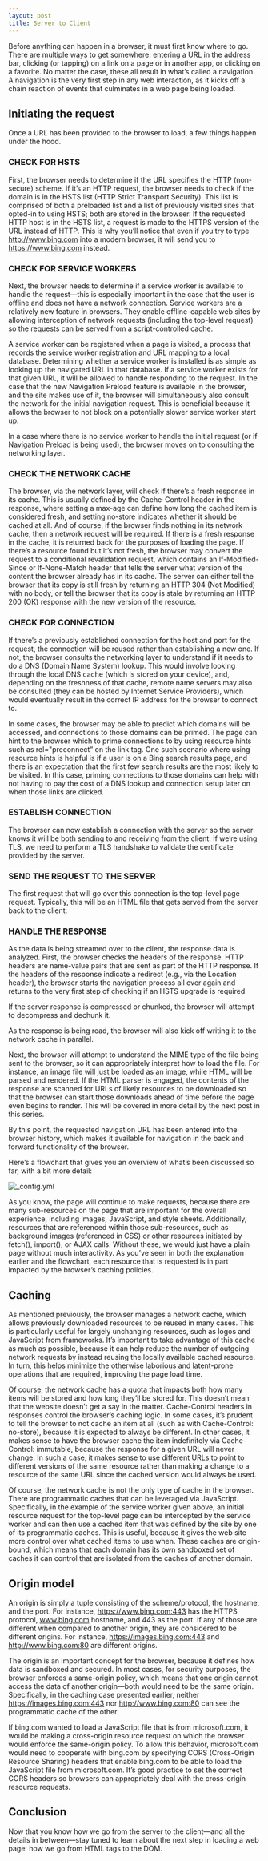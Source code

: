 ```yaml
---
layout: post
title: Server to Client
---
```


Before anything can happen in a browser, it must first know where to go. There are multiple ways to get somewhere: entering a URL in the address bar, clicking (or tapping) on a link on a page or in another app, or clicking on a favorite. No matter the case, these all result in what’s called a navigation. A navigation is the very first step in any web interaction, as it kicks off a chain reaction of events that culminates in a web page being loaded.

## Initiating the request
Once a URL has been provided to the browser to load, a few things happen under the hood.

### CHECK FOR HSTS
First, the browser needs to determine if the URL specifies the HTTP (non-secure) scheme. If it’s an HTTP request, the browser needs to check if the domain is in the HSTS list (HTTP Strict Transport Security). This list is comprised of both a preloaded list and a list of previously visited sites that opted-in to using HSTS; both are stored in the browser. If the requested HTTP host is in the HSTS list, a request is made to the HTTPS version of the URL instead of HTTP. This is why you’ll notice that even if you try to type http://www.bing.com into a modern browser, it will send you to https://www.bing.com instead.

### CHECK FOR SERVICE WORKERS
Next, the browser needs to determine if a service worker is available to handle the request—this is especially important in the case that the user is offline and does not have a network connection. Service workers are a relatively new feature in browsers. They enable offline-capable web sites by allowing interception of network requests (including the top-level request) so the requests can be served from a script-controlled cache.

A service worker can be registered when a page is visited, a process that records the service worker registration and URL mapping to a local database. Determining whether a service worker is installed is as simple as looking up the navigated URL in that database. If a service worker exists for that given URL, it will be allowed to handle responding to the request. In the case that the new Navigation Preload feature is available in the browser, and the site makes use of it, the browser will simultaneously also consult the network for the initial navigation request. This is beneficial because it allows the browser to not block on a potentially slower service worker start up.

In a case where there is no service worker to handle the initial request (or if Navigation Preload is being used), the browser moves on to consulting the networking layer.

### CHECK THE NETWORK CACHE
The browser, via the network layer, will check if there’s a fresh response in its cache. This is usually defined by the Cache-Control header in the response, where setting a max-age can define how long the cached item is considered fresh, and setting no-store indicates whether it should be cached at all. And of course, if the browser finds nothing in its network cache, then a network request will be required. If there is a fresh response in the cache, it is returned back for the purposes of loading the page. If there’s a resource found but it’s not fresh, the browser may convert the request to a conditional revalidation request, which contains an If-Modified-Since or If-None-Match header that tells the server what version of the content the browser already has in its cache. The server can either tell the browser that its copy is still fresh by returning an HTTP 304 (Not Modified) with no body, or tell the browser that its copy is stale by returning an HTTP 200 (OK) response with the new version of the resource.

### CHECK FOR CONNECTION
If there’s a previously established connection for the host and port for the request, the connection will be reused rather than establishing a new one. If not, the browser consults the networking layer to understand if it needs to do a DNS (Domain Name System) lookup. This would involve looking through the local DNS cache (which is stored on your device), and, depending on the freshness of that cache, remote name servers may also be consulted (they can be hosted by Internet Service Providers), which would eventually result in the correct IP address for the browser to connect to.

In some cases, the browser may be able to predict which domains will be accessed, and connections to those domains can be primed. The page can hint to the browser which to prime connections to by using resource hints such as rel="preconnect” on the link tag. One such scenario where using resource hints is helpful is if a user is on a Bing search results page, and there is an expectation that the first few search results are the most likely to be visited. In this case, priming connections to those domains can help with not having to pay the cost of a DNS lookup and connection setup later on when those links are clicked.

### ESTABLISH CONNECTION
The browser can now establish a connection with the server so the server knows it will be both sending to and receiving from the client. If we’re using TLS, we need to perform a TLS handshake to validate the certificate provided by the server.

### SEND THE REQUEST TO THE SERVER
The first request that will go over this connection is the top-level page request. Typically, this will be an HTML file that gets served from the server back to the client.

### HANDLE THE RESPONSE
As the data is being streamed over to the client, the response data is analyzed. First, the browser checks the headers of the response. HTTP headers are name-value pairs that are sent as part of the HTTP response. If the headers of the response indicate a redirect (e.g., via the Location header), the browser starts the navigation process all over again and returns to the very first step of checking if an HSTS upgrade is required.

If the server response is compressed or chunked, the browser will attempt to decompress and dechunk it.

As the response is being read, the browser will also kick off writing it to the network cache in parallel.

Next, the browser will attempt to understand the MIME type of the file being sent to the browser, so it can appropriately interpret how to load the file. For instance, an image file will just be loaded as an image, while HTML will be parsed and rendered. If the HTML parser is engaged, the contents of the response are scanned for URLs of likely resources to be downloaded so that the browser can start those downloads ahead of time before the page even begins to render. This will be covered in more detail by the next post in this series.

By this point, the requested navigation URL has been entered into the browser history, which makes it available for navigation in the back and forward functionality of the browser.

Here’s a flowchart that gives you an overview of what’s been discussed so far, with a bit more detail:

![_config.yml](https://alistapart.com/d/server-to-client/Flowchart_A_List_Apart_1392w.png)

As you know, the page will continue to make requests, because there are many sub-resources on the page that are important for the overall experience, including images, JavaScript, and style sheets. Additionally, resources that are referenced within those sub-resources, such as background images (referenced in CSS) or other resources initiated by fetch(), import(), or AJAX calls. Without these, we would just have a plain page without much interactivity. As you’ve seen in both the explanation earlier and the flowchart, each resource that is requested is in part impacted by the browser’s caching policies.

## Caching
As mentioned previously, the browser manages a network cache, which allows previously downloaded resources to be reused in many cases. This is particularly useful for largely unchanging resources, such as logos and JavaScript from frameworks. It’s important to take advantage of this cache as much as possible, because it can help reduce the number of outgoing network requests by instead reusing the locally available cached resource. In turn, this helps minimize the otherwise laborious and latent-prone operations that are required, improving the page load time.

Of course, the network cache has a quota that impacts both how many items will be stored and how long they’ll be stored for. This doesn’t mean that the website doesn’t get a say in the matter. Cache-Control headers in responses control the browser’s caching logic. In some cases, it’s prudent to tell the browser to not cache an item at all (such as with Cache-Control: no-store), because it is expected to always be different. In other cases, it makes sense to have the browser cache the item indefinitely via Cache-Control: immutable, because the response for a given URL will never change. In such a case, it makes sense to use different URLs to point to different versions of the same resource rather than making a change to a resource of the same URL since the cached version would always be used.

Of course, the network cache is not the only type of cache in the browser. There are programmatic caches that can be leveraged via JavaScript. Specifically, in the example of the service worker given above, an initial resource request for the top-level page can be intercepted by the service worker and can then use a cached item that was defined by the site by one of its programmatic caches. This is useful, because it gives the web site more control over what cached items to use when. These caches are origin-bound, which means that each domain has its own sandboxed set of caches it can control that are isolated from the caches of another domain.

## Origin model
An origin is simply a tuple consisting of the scheme/protocol, the hostname, and the port. For instance, https://www.bing.com:443 has the HTTPS protocol, www.bing.com hostname, and 443 as the port. If any of those are different when compared to another origin, they are considered to be different origins. For instance, https://images.bing.com:443 and http://www.bing.com:80 are different origins.

The origin is an important concept for the browser, because it defines how data is sandboxed and secured. In most cases, for security purposes, the browser enforces a same-origin policy, which means that one origin cannot access the data of another origin—both would need to be the same origin. Specifically, in the caching case presented earlier, neither https://images.bing.com:443 nor http://www.bing.com:80 can see the programmatic cache of the other.

If bing.com wanted to load a JavaScript file that is from microsoft.com, it would be making a cross-origin resource request on which the browser would enforce the same-origin policy. To allow this behavior, microsoft.com would need to cooperate with bing.com by specifying CORS (Cross-Origin Resource Sharing) headers that enable bing.com to be able to load the JavaScript file from microsoft.com. It’s good practice to set the correct CORS headers so browsers can appropriately deal with the cross-origin resource requests.

## Conclusion
Now that you know how we go from the server to the client—and all the details in between—stay tuned to learn about the next step in loading a web page: how we go from HTML tags to the DOM.